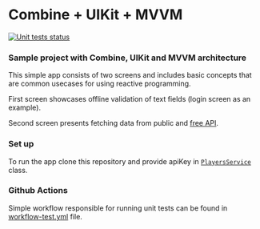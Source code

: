 # Combine + UIKit + MVVM

[![Unit tests status](https://github.com/mcichecki/Combine-MVVM/workflows/Unit%20Tests/badge.svg?branch=master)](https://github.com/mcichecki/Combine-MVVM/actions?query=workflow%3A%22Unit+Tests%22)

### Sample project with Combine, UIKit and MVVM architecture

This simple app consists of two screens and includes basic concepts that are common usecases for using reactive programming.

First screen showcases offline validation of text fields (login screen as an example).

Second screen presents fetching data from public and [free API](https://rapidapi.com).

### Set up

To run the app clone this repository and provide apiKey in [`PlayersService`](https://github.com/mcichecki/Combine-MVVM/blob/79fe946d372ae7dd3969ab4f5654a30b74271ed9/CombineDemo/API/Service/PlayersService.swift#L22) class.

### Github Actions

Simple workflow responsible for running unit tests can be found in [workflow-test.yml](https://github.com/mcichecki/Combine-MVVM/blob/master/.github/workflows/workflow-test.yml) file.
